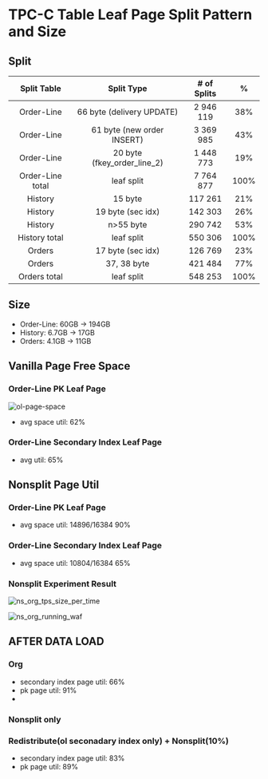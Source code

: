 # TPC-C Table Leaf Page Split Pattern and Size

## Split #
| Split Table |Split Type | # of Splits | %|
|:----------:|:-------------:|:-------------:|:-------------:|
|Order-Line |66 byte (delivery UPDATE)| 2 946 119 | 38% | 
|Order-Line |61 byte (new order INSERT)|3 369 985 | 43% | 
|Order-Line |20 byte (fkey_order_line_2)| 1 448 773 | 19% |
|Order-Line total|leaf split|7 764 877|100% |
|History| 15 byte|  117 261| 21% | 
|History| 19 byte (sec idx)| 142 303| 26%|
|History| n>55 byte| 290 742|53%|
|History total|leaf split|550 306|100% |
|Orders| 17 byte (sec idx)| 126 769| 23%| 
|Orders| 37, 38 byte| 421 484|77%|
|Orders total|leaf split|548 253|100% |

## Size
- Order-Line: 60GB -> 194GB
- History: 6.7GB -> 17GB
- Orders: 4.1GB -> 11GB

## Vanilla Page Free Space

### Order-Line PK Leaf Page
![ol-page-space](https://user-images.githubusercontent.com/55489991/126852515-fb80c77d-8aaa-4b47-ab3c-00eeb478ff15.png)
- avg space util: 62%

### Order-Line Secondary Index Leaf Page
- avg util: 65%


## Nonsplit Page Util

### Order-Line PK Leaf Page
- avg space util: 14896/16384 90%

### Order-Line Secondary Index Leaf Page
- avg space util: 10804/16384 65%

### Nonsplit Experiment Result

![ns_org_tps_size_per_time](https://user-images.githubusercontent.com/55489991/127618717-99438b22-cc3b-4e53-9611-365587a1bb9f.png)

![ns_org_running_waf](https://user-images.githubusercontent.com/55489991/127618740-088674e4-8300-4664-bc29-4d9af9f18876.png)

## AFTER DATA LOAD

### Org
- secondary index page util: 66%
- pk page util: 91%
- 
### Nonsplit only

### Redistribute(ol seconadary index only) + Nonsplit(10%)
- secondary index page util: 83%
- pk page util: 89%


